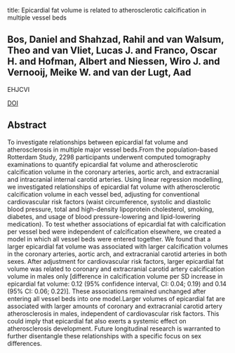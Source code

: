 title: Epicardial fat volume is related to atherosclerotic calcification in multiple vessel beds

## Bos, Daniel and Shahzad, Rahil and van Walsum, Theo and van Vliet, Lucas J. and Franco, Oscar H. and Hofman, Albert and Niessen, Wiro J. and Vernooij, Meike W. and van der Lugt, Aad
EHJCVI

<a href="https://doi.org/10.1093/ehjci/jev086">DOI</a>

## Abstract
To investigate relationships between epicardial fat volume and atherosclerosis in multiple major vessel beds.From the population-based Rotterdam Study, 2298 participants underwent computed tomography examinations to quantify epicardial fat volume and atherosclerotic calcification volume in the coronary arteries, aortic arch, and extracranial and intracranial internal carotid arteries. Using linear regression modelling, we investigated relationships of epicardial fat volume with atherosclerotic calcification volume in each vessel bed, adjusting for conventional cardiovascular risk factors (waist circumference, systolic and diastolic blood pressure, total and high-density lipoprotein cholesterol, smoking, diabetes, and usage of blood pressure-lowering and lipid-lowering medication). To test whether associations of epicardial fat with calcification per vessel bed were independent of calcification elsewhere, we created a model in which all vessel beds were entered together. We found that a larger epicardial fat volume was associated with larger calcification volumes in the coronary arteries, aortic arch, and extracranial carotid arteries in both sexes. After adjustment for cardiovascular risk factors, larger epicardial fat volume was related to coronary and extracranial carotid artery calcification volume in males only [difference in calcification volume per SD increase in epicardial fat volume: 0.12 (95% confidence interval, CI: 0.04; 0.19) and 0.14 (95% CI: 0.06; 0.22)]. These associations remained unchanged after entering all vessel beds into one model.Larger volumes of epicardial fat are associated with larger amounts of coronary and extracranial carotid artery atherosclerosis in males, independent of cardiovascular risk factors. This could imply that epicardial fat also exerts a systemic effect on atherosclerosis development. Future longitudinal research is warranted to further disentangle these relationships with a specific focus on sex differences.

